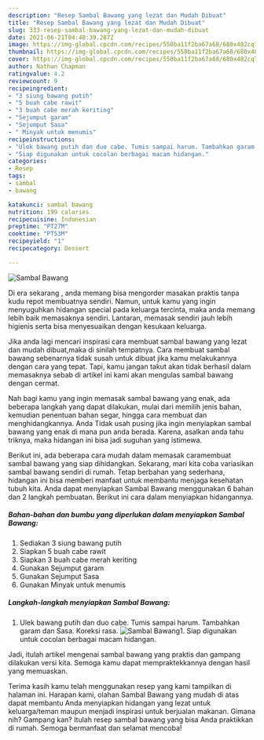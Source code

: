 ```yaml
---
description: "Resep Sambal Bawang yang lezat dan Mudah Dibuat"
title: "Resep Sambal Bawang yang lezat dan Mudah Dibuat"
slug: 333-resep-sambal-bawang-yang-lezat-dan-mudah-dibuat
date: 2021-06-21T04:40:39.287Z
image: https://img-global.cpcdn.com/recipes/550ba11f2ba67a68/680x482cq70/sambal-bawang-foto-resep-utama.jpg
thumbnail: https://img-global.cpcdn.com/recipes/550ba11f2ba67a68/680x482cq70/sambal-bawang-foto-resep-utama.jpg
cover: https://img-global.cpcdn.com/recipes/550ba11f2ba67a68/680x482cq70/sambal-bawang-foto-resep-utama.jpg
author: Nathan Chapman
ratingvalue: 4.2
reviewcount: 9
recipeingredient:
- "3 siung bawang putih"
- "5 buah cabe rawit"
- "3 buah cabe merah keriting"
- "Sejumput garam"
- "Sejumput Sasa"
- " Minyak untuk menumis"
recipeinstructions:
- "Ulek bawang putih dan duo cabe. Tumis sampai harum. Tambahkan garam dan Sasa. Koreksi rasa."
- "Siap digunakan untuk cocolan berbagai macam hidangan."
categories:
- Resep
tags:
- sambal
- bawang

katakunci: sambal bawang 
nutrition: 199 calories
recipecuisine: Indonesian
preptime: "PT27M"
cooktime: "PT53M"
recipeyield: "1"
recipecategory: Dessert

---
```



![Sambal Bawang](https://img-global.cpcdn.com/recipes/550ba11f2ba67a68/680x482cq70/sambal-bawang-foto-resep-utama.jpg)

Di era  sekarang , anda memang bisa mengorder masakan praktis tanpa kudu repot membuatnya sendiri. Namun, untuk kamu yang ingin menyuguhkan hidangan special pada keluarga tercinta, maka anda memang lebih baik memasaknya sendiri. Lantaran, memasak sendiri jauh lebih higienis serta bisa menyesuaikan dengan kesukaan keluarga.

Jika anda lagi mencari inspirasi cara membuat sambal bawang yang lezat dan mudah dibuat,maka di sinilah tempatnya. Cara membuat sambal bawang  sebenarnya tidak susah untuk dibuat jika kamu melakukannya dengan cara yang tepat. Tapi, kamu jangan takut akan tidak berhasil dalam memasaknya 
sebab di artikel ini kami akan mengulas sambal bawang dengan cermat.  



Nah bagi kamu yang ingin memasak sambal bawang yang enak, ada beberapa langkah yang dapat dilakukan, mulai dari memilih jenis bahan, kemudian penentuan bahan segar, hingga cara membuat dan menghidangkannya. Anda Tidak usah pusing jika ingin menyiapkan sambal bawang yang enak di mana pun anda berada. Karena, asalkan anda  tahu triknya, maka hidangan ini bisa jadi suguhan yang istimewa.

Berikut ini, ada beberapa cara mudah dalam memasak caramembuat sambal bawang yang siap dihidangkan. Sekarang, mari kita coba variasikan sambal bawang sendiri di rumah. Tetap berbahan yang sederhana, hidangan ini bisa memberi manfaat untuk membantu menjaga kesehatan tubuh kita. Anda dapat menyiapkan Sambal Bawang menggunakan 6 bahan dan 2 langkah pembuatan. Berikut ini cara dalam menyiapkan hidangannya.

<!--inarticleads1-->

##### Bahan-bahan dan bumbu yang diperlukan dalam menyiapkan Sambal Bawang:

1. Sediakan 3 siung bawang putih
1. Siapkan 5 buah cabe rawit
1. Siapkan 3 buah cabe merah keriting
1. Gunakan Sejumput garam
1. Gunakan Sejumput Sasa
1. Gunakan  Minyak untuk menumis




<!--inarticleads2-->

##### Langkah-langkah menyiapkan Sambal Bawang:

1. Ulek bawang putih dan duo cabe. Tumis sampai harum. Tambahkan garam dan Sasa. Koreksi rasa.
<img src="https://img-global.cpcdn.com/steps/124e9c0285b5c01b/160x128cq70/sambal-bawang-langkah-memasak-1-foto.jpg" alt="Sambal Bawang">1. Siap digunakan untuk cocolan berbagai macam hidangan.




Jadi, itulah artikel mengenai  sambal bawang  yang praktis dan gampang dilakukan versi kita. Semoga kamu dapat mempraktekkannya dengan hasil yang memuaskan. 

Terima kasih kamu telah menggunakan resep yang kami tampilkan di halaman ini. Harapan kami, olahan  Sambal Bawang yang mudah di atas dapat membantu Anda menyiapkan hidangan yang lezat untuk keluarga/teman maupun menjadi inspirasi untuk berjualan makanan. Gimana nih? Gampang kan? Itulah resep sambal bawang yang bisa Anda praktikkan di rumah. Semoga bermanfaat dan selamat mencoba!

